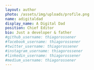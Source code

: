 ```yaml
---
layout: author
photo: /assets/img/uploads/profile.png
name: adigitaldad
display_name: A Digital Dad
position: Chief Editor
bio: Just a developer & father
#github_username: thiagorossener
#facebook_username: thiagorossener
#twitter_username: thiagorossener
#instagram_username: thiagorossener
#linkedin_username: thiagorossener
#medium_username: thiagorossener
---
```

